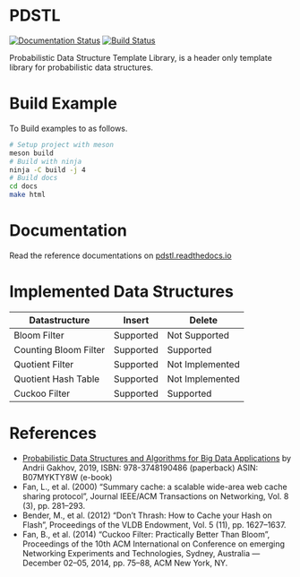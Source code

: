 # PDSTL
[![Documentation Status](https://readthedocs.org/projects/pdstl/badge/?version=latest)](https://pdstl.readthedocs.io/en/latest/?badge=latest)
[![Build Status](https://travis-ci.org/zaghaghi/pdstl.svg?branch=master)](https://travis-ci.org/zaghaghi/pdstl)

Probabilistic Data Structure Template Library, is a header only template library for probabilistic data structures.

# Build Example
To Build examples to as follows.
```bash
# Setup project with meson
meson build
# Build with ninja
ninja -C build -j 4
# Build docs
cd docs
make html
```

# Documentation
Read the reference documentations on [pdstl.readthedocs.io](https://pdstl.readthedocs.io/)

# Implemented Data Structures

| Datastructure           | Insert     | Delete          |
|-------------------------|------------|-----------------|
| Bloom Filter            | Supported  | Not Supported   |
| Counting Bloom Filter   | Supported  | Supported       |
| Quotient Filter         | Supported  | Not Implemented |
| Quotient Hash Table     | Supported  | Not Implemented |
| Cuckoo Filter           | Supported  | Supported       |


# References
* [Probabilistic Data Structures and Algorithms for Big Data Applications](https://pdsa.gakhov.com/) by Andrii Gakhov, 2019, ISBN: 978-3748190486 (paperback) ASIN: B07MYKTY8W (e-book)
* Fan, L., et al. (2000) “Summary cache: a scalable wide-area web cache sharing protocol”, Journal IEEE/ACM Transactions on Networking, Vol. 8 (3), pp. 281–293.
* Bender, M., et al. (2012) “Don’t Thrash: How to Cache your Hash on Flash”, Proceedings of the VLDB Endowment, Vol. 5 (11), pp. 1627–1637.
* Fan, B., et al. (2014) “Cuckoo Filter: Practically Better Than Bloom”, Proceedings of the 10th ACM International on Conference on emerging Networking Experiments and Technologies, Sydney, Australia — December 02–05, 2014, pp. 75–88, ACM New York, NY.